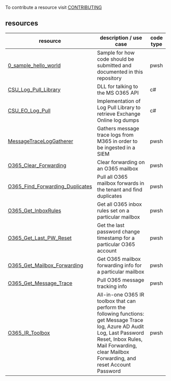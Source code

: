 To contribute a resource visit [CONTRIBUTING](/CONTRIBUTING.md)

## resources

| resource  | description / use case | code type |
| --- | --- | --- |
| [0_sample_hello_world](0_sample_hello_world) | Sample for how code should be submitted and documented in this repository | pwsh |
| [CSU_Log_Pull_Library](CSU_Log_Pull_Library) | DLL for talking to the MS O365 API | c# |
| [CSU_EO_Log_Pull](CSU_EO_Log_Pull) | Implementation of Log Pull Library to retrieve Exchange Online log dumps | c# |
| [MessageTraceLogGatherer](MessageTraceLogGatherer) | Gathers message trace logs from M365 in order to be ingested in a SIEM | pwsh |
| [O365_Clear_Forwarding](O365_Clear_Forwarding) | Clear forwarding on an O365 mailbox | pwsh |
| [O365_Find_Forwarding_Duplicates](O365_Find_Forwarding_Duplicates) | Pull all O365 mailbox forwards in the tenant and find duplicates | pwsh |
| [O365_Get_InboxRules](O365_Get_InboxRules) | Get all O365 inbox rules set on a particular mailbox | pwsh |
| [O365_Get_Last_PW_Reset](O365_Get_Last_PW_Reset) | Get the last password change timestamp for a particular O365 account | pwsh |
| [O365_Get_Mailbox_Forwarding](O365_Get_Mailbox_Forwarding) | Get O365 mailbox forwarding info for a particular mailbox | pwsh |
| [O365_Get_Message_Trace](O365_Get_Message_Trace) | Pull O365 message tracking info | pwsh |
| [O365_IR_Toolbox](O365_IR_Toolbox) | All-in-one O365 IR toolbox that can perform the following functions: get Message Trace log, Azure AD Audit Log, Last Password Reset, Inbox Rules, Mail Forwarding, clear Mailbox Forwarding, and reset Account Password | pwsh |
